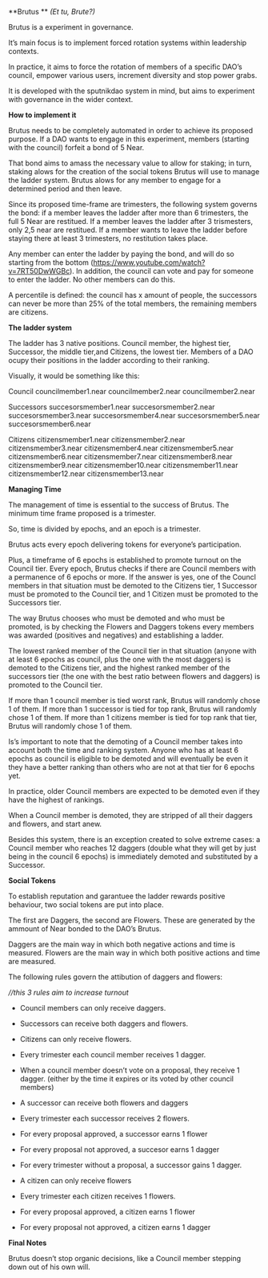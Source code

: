 
**Brutus **
_(Et tu, Brute?)_

Brutus is a experiment in governance. 

It’s main focus is to implement forced rotation systems within leadership contexts. 

In practice, it aims to force the rotation of members of a specific DAO’s council, empower various users, increment diversity and stop power grabs. 

It is developed with the sputnikdao system in mind, but aims to experiment with governance in the wider context. 

**How to implement it**

Brutus needs to be completely automated in order to achieve its proposed purpose. 
If a DAO wants to engage in this experiment, members (starting with the council) forfeit a bond of 5 Near. 

That bond aims to amass the necessary value to allow for staking; in turn, staking alows for the creation of the social tokens Brutus will use to manage the ladder system. 
Brutus alows for any member to engage for a determined period and then leave. 

Since   its   proposed   time-frame   are   trimesters,   the   following   system   governs   the   bond:   if   a member leaves the ladder after more than 6 trimesters, the full 5 Near are restitued. If a member leaves the ladder after 3 trismesters, only 2,5 near are restitued. If a member
wants to leave the ladder before staying there at least 3 trimesters, no restitution takes place. 

Any member can enter the ladder by paying the bond, and will do so starting from the bottom (https://www.youtube.com/watch?v=7RT50DwWGBc).  In  addition,  the  council  can   vote  and pay for someone to enter the ladder. No other members can do this. 

A percentile is defined: the council has  x amount of people, the successors can never be more than 25% of the total members, the remaining members are citizens. 

**The ladder system**

The ladder has 3 native positions. Council member, the highest tier, Successor, the middle tier,and Citizens, the lowest tier. Members of a DAO ocupy their positions in the ladder according to their ranking.

Visually, it would be something like this:


Council
councilmember1.near
councilmember2.near
councilmember2.near


Successors
succesorsmember1.near
succesorsmember2.near
succesorsmember3.near
succesorsmember4.near
succesorsmember5.near
succesorsmember6.near


Citizens
citizensmember1.near
citizensmember2.near
citizensmember3.near
citizensmember4.near
citizensmember5.near
citizensmember6.near
citizensmember7.near
citizensmember8.near
citizensmember9.near
citizensmember10.near
citizensmember11.near
citizensmember12.near
citizensmember13.near


**Managing Time**

The   management   of   time   is   essential   to   the   success   of  Brutus.   The   minimum   time   frame
proposed is a trimester. 

So, time is divided by epochs, and an epoch is a trimester. 

Brutus acts every epoch delivering tokens for everyone’s participation. 

Plus, a timeframe of 6 epochs is established to promote turnout on the Council  tier. Every epoch, Brutus checks if there are Council members with a permanence of 6 epochs or more. If the answer is yes, one of the Councl members in that situation must be demoted to the  Citizens tier, 1 Successor must be promoted to the Council tier, and 1 Citizen must be promoted to the Successors tier. 

The way Brutus chooses who must be demoted and who must be promoted, is by checking the Flowers  and  Daggers  tokens   every   members   was   awarded   (positives and negatives) and establishing a ladder. 

The lowest ranked member of the Council tier in that situation (anyone with at least 6 epochs as council, plus the one with the most daggers) is demoted to the Citizens tier, and the highest ranked member of the successors tier (the one with the best ratio between flowers and daggers) is promoted to the Council tier. 

If more than 1 council member is tied worst rank, Brutus will randomly chose 1 of them. If more than 1 successor is tied for top rank, Brutus will randomly chose 1 of them. If more than 1 citizens member is tied for top rank that tier, Brutus will randomly chose 1 of them.

Is’s important to note that the demoting of a Council member takes into account both the time and ranking system. Anyone who has at least 6 epochs as council is eligible to be demoted and will eventually be even it they have a better ranking than others who are not at that tier for 6 epochs yet. 

In practice, older Council members are expected to be demoted even if they have the highest of rankings.

When a Council member is demoted, they are stripped of all their daggers and flowers, and start anew. 

Besides this system, there is an exception created to solve extreme cases: a Council member who reaches   12  daggers  (double   what   they   will   get   by   just being in the council 6 epochs) is immediately demoted and substituted by a Successor. 

**Social Tokens**

To establish reputation and garantuee the ladder rewards positive behaviour, two social tokens are put into place. 

The first are  Daggers, the second are  Flowers. These are generated by the ammount of Near bonded to the DAO’s Brutus. 

Daggers are the main way in which both negative actions and time is measured. 
Flowers are the main way in which both positive actions and time are measured. 

The following rules govern the attibution of daggers and flowers:

_//this 3 rules aim to increase turnout_

* Council members can only receive daggers. 
* Successors can receive both daggers and flowers. 
* Citizens can only receive flowers. 

* Every trimester each council member receives 1 dagger. 
* When a council member doesn’t vote on a proposal, they receive 1 dagger. (either by the time
it expires or its voted by other council members)

* A successor can receive both flowers and daggers
* Every trimester each successor receives 2 flowers. 
* For every proposal approved, a successor earns 1 flower
* For every proposal not approved, a succesor earns 1 dagger
* For every trimester without a proposal, a successor gains 1 dagger. 

* A citizen can only receive flowers
* Every trimester each citizen receives 1 flowers. 
* For every proposal approved, a citizen earns 1 flower
* For every proposal not approved, a citizen earns 1 dagger


**Final Notes**

Brutus  doesn’t stop organic decisions, like a Council member stepping down out of his own
will. 
